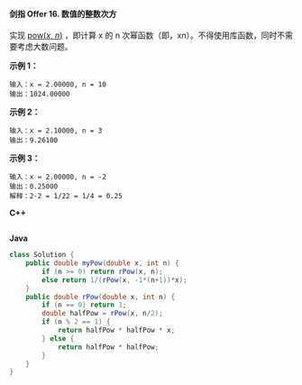 #### 剑指 Offer 16. 数值的整数次方

实现 [pow(*x*, *n*)](https://www.cplusplus.com/reference/valarray/pow/) ，即计算 x 的 n 次幂函数（即，xn）。不得使用库函数，同时不需要考虑大数问题。

 

**示例 1：**

```
输入：x = 2.00000, n = 10
输出：1024.00000
```

**示例 2：**

```
输入：x = 2.10000, n = 3
输出：9.26100
```

**示例 3：**

```
输入：x = 2.00000, n = -2
输出：0.25000
解释：2-2 = 1/22 = 1/4 = 0.25
```

 

**C++**

```c++

```

**Java**

```java
class Solution {
    public double myPow(double x, int n) {
        if (n >= 0) return rPow(x, n);
        else return 1/(rPow(x, -1*(n+1))*x);
    }
    public double rPow(double x, int n) {
        if (n == 0) return 1;
        double halfPow = rPow(x, n/2);
        if (n % 2 == 1) {
            return halfPow * halfPow * x;
        } else {
            return halfPow * halfPow;
        }
    }
}
```

